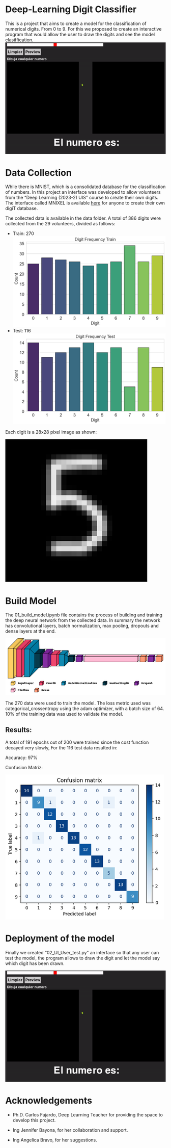 # Deep-Learning Digit Classifier
This is a project that aims to create a model for the classification of numerical digits. From 0 to 9. For this we proposed to create an interactive program that would allow the user to draw the digits and see the model clasiffication.
![alt text](images/demo.gif)
# Data Collection
While there is MNIST, which is a consolidated database for the classification of numbers. In this project an interface was developed to allow volunteers from the “Deep Learning (2023-2) UIS” course to create their own digits. The interface called MNIXEL is available [here](https://github.com/Konat23/MNIXEL) for anyone to create their own digiT database.

The collected data is available in the data folder. A total of 386 digits were collected from the 29 volunteers, divided as follows:
- Train: 270
![alt text](images/train_frecuency.png)
- Test: 116
![alt text](images/test_frecuency.png)

Each digit is a 28x28 pixel image as shown:

![alt text](images/digit.png)



# Build Model
The 01_build_model.ipynb file contains the process of building and training the deep neural network from the collected data. In summary the network has convolutional layers, batch normalization, max pooling, dropouts and dense layers at the end.  

![alt text](images/model.png)

The 270 data were used to train the model. The loss metric used was categorical_crossentropy using the adam optimizer, with a batch size of 64. 10% of the training data was used to validate the model. 
## Results:
A total of 191 epochs out of 200 were trained since the cost function decayed very slowly, For the 116 test data resulted in: 

Accuracy: 97%

Confusion Matriz:

![alt text](images/confusion_matriz.png)
# Deployment of the model
Finally we created “02_UI_User_test.py” an interface so that any user can test the model, the program allows to draw the digit and let the model say which digit has been drawn.

![alt text](images/demo.gif)
# Acknowledgements
- Ph.D. Carlos Fajardo, Deep Learning Teacher for providing the space to develop this project.

- Ing Jennifer Bayona, for her collaboration and support. 

- Ing Angelica Bravo, for her suggestions. 